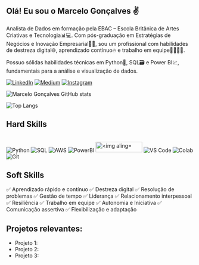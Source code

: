 ## **Olá! Eu sou o Marcelo Gonçalves** ✌️

<p>

 Analista de Dados em formação pela EBAC – Escola Britânica de Artes Criativas e Tecnologia📊💻. Com pós-graduação em Estratégias de Negócios e Inovação Empresarial🧑‍💼, sou um profissional com habilidades de destreza digital🌐, aprendizado contínuo🔥 e trabalho em equipe🧍🧍‍♀️🧍.

 Possuo sólidas habilidades técnicas em Python🐍, SQL🗃️ e Power BI💹, fundamentais para a análise e visualização de dados.
    
</p>

[![LinkedIn](https://img.shields.io/badge/LinkedIn-0077B5?style=for-the-badge&logo=linkedin&logoColor=white)](https://linkedin.com/in/marcelosg)
[![Medium](https://img.shields.io/badge/Medium-12100E?style=for-the-badge&logo=medium&logoColor=white
)](https://medium.com/@marcelo_sg)
[![Instagram](https://img.shields.io/badge/Instagram-E4405F?style=for-the-badge&logo=instagram&logoColor=white
)](https://www.instagram.com/marceloun8)

![Marcelo Gonçalves GitHub stats](https://github-readme-stats.vercel.app/api?username=marcelo-silva-goncalves&theme=chartreuse-dark&show_icons=true)

![Top Langs](https://github-readme-stats.vercel.app/api/top-langs/?username=marcelo-silva-goncalves&hide_progress=true&theme=chartreuse-dark)

## Hard Skills

<div style="display: inline_block"><br/>
<img aling="center" alt="Python" src="https://img.shields.io/badge/Python-FFD43B?style=for-the-badge&logo=python&logoColor=blue"/>
<img aling="center" alt="SQL" src="https://img.shields.io/badge/SQLite-07405E?style=for-the-badge&logo=sqlite&logoColor=white"/>
<img aling="center" alt="AWS" src="https://img.shields.io/badge/Amazon_AWS-FF9900?style=for-the-badge&logo=amazonaws&logoColor=white"/>
<img aling="center" alt="PowerBI" src="https://img.shields.io/badge/PowerBI-F2C811?style=for-the-badge&logo=Power%20BI&logoColor=white"/>
<img aling="center" alt="<img aling="center"alt="Data Studio" src="https://uploads-ssl.webflow.com/5e4d384f88d1d12b1caadce4/622fcac8c45d3c63683e3969_google-data-studio-logo.png" width="125" height="28""/>
<img aling="center" alt="VS Code" src="https://img.shields.io/badge/Visual_Studio_Code-0078D4?style=for-the-badge&logo=visual%20studio%20code&logoColor=white"/>
<img aling="center" alt="Colab" src="https://img.shields.io/badge/Colab-F9AB00?style=for-the-badge&logo=googlecolab&color=525252"/>
<img aling="center" alt="Git" src="https://img.shields.io/badge/GIT-E44C30?style=for-the-badge&logo=git&logoColor=white"/>


</div>

## Soft Skills

✅ Aprendizado rápido e contínuo ✅ Destreza digital ✅ Resolução de problemas ✅ Gestão de tempo
✅ Liderança ✅ Relacionamento interpessoal ✅ Resiliência ✅ Trabalho em equipe
✅ Autonomia e Iniciativa ✅ Comunicação assertiva  ✅ Flexibilização e adaptação



## Projetos relevantes:

- Projeto 1:
- Projeto 2:
- Projeto 3:



 
